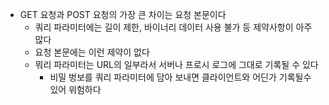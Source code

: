 - GET 요청과 POST 요청의 가장 큰 차이는 요청 본문이다
    - 쿼리 파라미터에는 길이 제한, 바이너리 데이터 사용 불가 등 제약사항이 아주 많다
    - 요청 본문에는 이런 제약이 없다
    - 뭐리 파라미터는 URL의 일부라서 서버나 프로시 로그에 그대로 기록될 수 있다
        - 비밀 벙보를 쿼리 파라미터에 담아 보내면 클라이언트와 어딘가 기록될수 있어 위험하다 